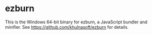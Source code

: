 # ezburn

This is the Windows 64-bit binary for ezburn, a JavaScript bundler and minifier. See https://github.com/khulnasoft/ezburn for details.
